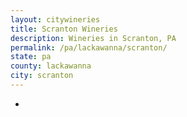 ```yaml
---
layout: citywineries
title: Scranton Wineries
description: Wineries in Scranton, PA
permalink: /pa/lackawanna/scranton/
state: pa
county: lackawanna
city: scranton
---
```

-
